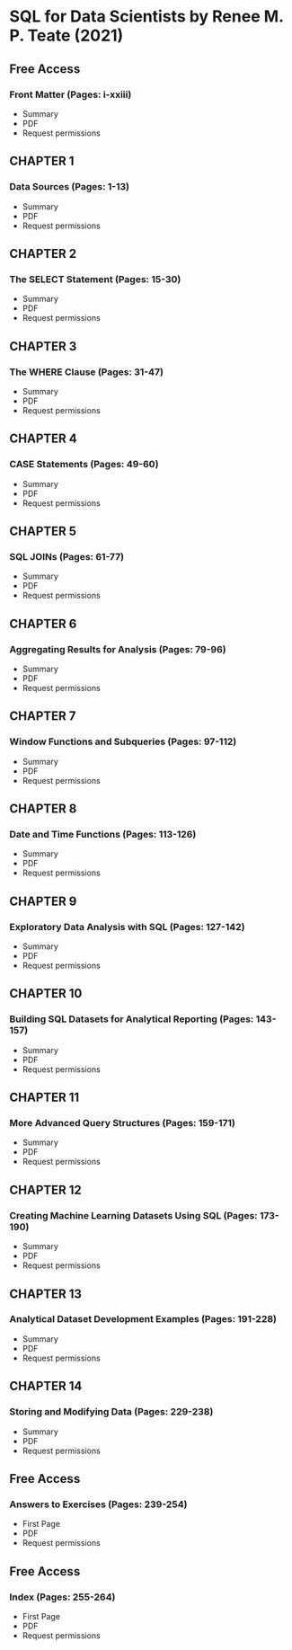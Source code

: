 # SQL for Data Scientists by Renee M. P. Teate (2021)

## Free Access
### Front Matter (Pages: i-xxiii)
- Summary
- PDF
- Request permissions

## CHAPTER 1
### Data Sources (Pages: 1-13)
- Summary
- PDF
- Request permissions

## CHAPTER 2
### The SELECT Statement (Pages: 15-30)
- Summary
- PDF
- Request permissions

## CHAPTER 3
### The WHERE Clause (Pages: 31-47)
- Summary
- PDF
- Request permissions

## CHAPTER 4
### CASE Statements (Pages: 49-60)
- Summary
- PDF
- Request permissions

## CHAPTER 5
### SQL JOINs (Pages: 61-77)
- Summary
- PDF
- Request permissions

## CHAPTER 6
### Aggregating Results for Analysis (Pages: 79-96)
- Summary
- PDF
- Request permissions

## CHAPTER 7
### Window Functions and Subqueries (Pages: 97-112)
- Summary
- PDF
- Request permissions

## CHAPTER 8
### Date and Time Functions (Pages: 113-126)
- Summary
- PDF
- Request permissions

## CHAPTER 9
### Exploratory Data Analysis with SQL (Pages: 127-142)
- Summary
- PDF
- Request permissions

## CHAPTER 10
### Building SQL Datasets for Analytical Reporting (Pages: 143-157)
- Summary
- PDF
- Request permissions

## CHAPTER 11
### More Advanced Query Structures (Pages: 159-171)
- Summary
- PDF
- Request permissions

## CHAPTER 12
### Creating Machine Learning Datasets Using SQL (Pages: 173-190)
- Summary
- PDF
- Request permissions

## CHAPTER 13
### Analytical Dataset Development Examples (Pages: 191-228)
- Summary
- PDF
- Request permissions

## CHAPTER 14
### Storing and Modifying Data (Pages: 229-238)
- Summary
- PDF
- Request permissions

## Free Access
### Answers to Exercises (Pages: 239-254)
- First Page
- PDF
- Request permissions

## Free Access
### Index (Pages: 255-264)
- First Page
- PDF
- Request permissions
